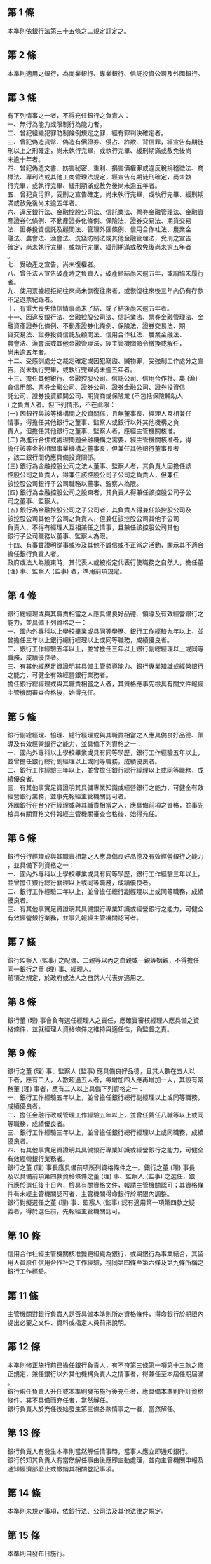 第 1 條
-------
本準則依銀行法第三十五條之二規定訂定之。

第 2 條
-------
本準則適用之銀行，為商業銀行、專業銀行、信託投資公司及外國銀行。

第 3 條
-------
有下列情事之一者，不得充任銀行之負責人：  
一、無行為能力或限制行為能力者。  
二、曾犯組織犯罪防制條例規定之罪，經有罪判決確定者。  
三、曾犯偽造貨幣、偽造有價證券、侵占、詐欺、背信罪，經宣告有期徒  
    刑以上之刑確定，尚未執行完畢，或執行完畢、緩刑期滿或赦免後尚  
    未逾十年者。  
四、曾犯偽造文書、妨害秘密、重利、損害債權罪或違反稅捐稽徵法、商  
    標法、專利法或其他工商管理法規定，經宣告有期徒刑確定，尚未執  
    行完畢，或執行完畢、緩刑期滿或赦免後尚未逾五年者。  
五、曾犯貪污罪，受刑之宣告確定，尚未執行完畢，或執行完畢、緩刑期  
    滿或赦免後尚未逾五年者。  
六、違反銀行法、金融控股公司法、信託業法、票券金融管理法、金融資  
    產證券化條例、不動產證券化條例、保險法、證券交易法、期貨交易  
    法、證券投資信託及顧問法、管理外匯條例、信用合作社法、農業金  
    融法、農會法、漁會法、洗錢防制法或其他金融管理法，受刑之宣告  
    確定，尚未執行完畢，或執行完畢、緩刑期滿或赦免後尚未逾五年者  
    。  
七、受破產之宣告，尚未復權者。  
八、曾任法人宣告破產時之負責人，破產終結尚未逾五年，或調協未履行  
    者。  
九、使用票據經拒絕往來尚未恢復往來者，或恢復往來後三年內仍有存款  
    不足退票紀錄者。  
十、有重大喪失債信情事尚未了結、或了結後尚未逾五年者。  
十一、因違反銀行法、金融控股公司法、信託業法、票券金融管理法、金  
      融資產證券化條例、不動產證券化條例、保險法、證券交易法、期  
      貨交易法、證券投資信託及顧問法、信用合作社法、農業金融法、  
      農會法、漁會法或其他金融管理法，經主管機關命令撤換或解任，  
      尚未逾五年者。  
十二、受感訓處分之裁定確定或因犯竊盜、贓物罪，受強制工作處分之宣  
      告，尚未執行完畢，或執行完畢尚未逾五年者。  
十三、擔任其他銀行、金融控股公司、信託公司、信用合作社、農 (漁)   
      會信用部、票券金融公司、證券公司、證券金融公司、證券投資信  
      託公司、證券投資顧問公司、期貨商或保險業 (不包括保險輔助人  
      ) 之負責人者。但下列情形，不在此限：  
   (一) 因銀行與該等機構間之投資關係，且無董事長、經理人互相兼任  
        情事，得擔任其他銀行之董事、監察人或銀行以外其他機構之負  
        責人，但擔任其他銀行之董事、監察人者，應經主管機關核准。  
   (二) 為進行合併或處理問題金融機構之需要，經主管機關核准者，得  
        擔任該等金融相關事業機構之董事長，但兼任其他銀行董事長者  
        ，該二銀行間仍應具備投資關係。  
   (三) 銀行為金融控股公司之法人董事、監察人者，其負責人因擔任該  
        控股公司之負責人，得兼任該控股公司子公司之負責人，但兼任  
        該控股公司銀行子公司職務以董事、監察人為限。  
   (四) 銀行為金融控股公司之股東者，其負責人得兼任該控股公司子公  
        司之董事、監察人。  
   (五) 銀行為金融控股公司之子公司者，其負責人得兼任該控股公司及  
        該控股公司其他子公司之負責人，但兼任該控股公司其他子公司  
        負責人，不得有經理人互相兼任之情事，且兼任該控股公司其他  
        銀行子公司職務以董事、監察人為限。  
十四、有事實證明從事或涉及其他不誠信或不正當之活動，顯示其不適合  
      擔任銀行負責人者。  
政府或法人為股東時，其代表人或被指定代表行使職務之自然人，擔任董  
 (理) 事、監察人 (監事) 者，準用前項規定。

第 4 條
-------
銀行總經理或與其職責相當之人應具備良好品德、領導及有效經營銀行之  
能力，並具備下列資格之一：  
一、國內外專科以上學校畢業或具同等學歷、銀行工作經驗九年以上，並  
    曾擔任三年以上銀行總行經理以上或同等職務，成績優良者。  
二、銀行工作經驗五年以上，並曾擔任三年以上銀行副總經理以上或同等  
    職務，成績優良者。  
三、有其他經歷足資證明其具備主管領導能力、銀行專業知識或經營銀行  
    之能力，可健全有效經營銀行業務者。  
擔任銀行總經理或與其職責相當之人者，其資格應事先檢具有關文件報經  
主管機關審查合格後，始得充任。

第 5 條
-------
銀行副總經理、協理、總行經理或與其職責相當之人應具備良好品德、領  
導及有效經營銀行之能力，並具備下列資格之一：  
一、國內外專科以上學校畢業或具有同等學歷，銀行工作經驗五年以上，  
    並曾擔任銀行總行副經理以上或同等職務，成績優良者。  
二、銀行工作經驗三年以上，並曾擔任銀行總行經理以上或同等職務，成  
    績優良者。  
三、有其他事實足資證明其具備專業知識或經營銀行之能力，可健全有效  
    經營銀行業務，並事先報經主管機關認可者。  
外國銀行在台分行經理或與其職責相當之人，應具備前項之資格，並事先  
檢具有關資格文件報經主管機關審查合格後，始得充任。

第 6 條
-------
銀行分行經理或與其職責相當之人應具備良好品德及有效經營銀行之能力  
，並具備下列資格之一：  
一、國內外專科以上學校畢業或具有同等學歷，銀行工作經驗三年以上，  
    並曾擔任銀行總行襄理以上或同等職務，成績優良者。  
二、銀行工作經驗二年以上，並曾擔任總行副經理以上或同等職務，成績  
    優良者。  
三、有其他事實足資證明其具備銀行專業知識或經營銀行之能力，可健全  
    有效經營銀行業務，並事先報經主管機關認可者。

第 7 條
-------
銀行監察人 (監事) 之配偶、二親等以內之血親或一親等姻親，不得擔任  
同一銀行之董 (理) 事、經理人。  
前項之規定，於政府或法人之自然人代表亦適用之。

第 8 條
-------
銀行董 (理) 事會負有選任經理人之責任，應確實審核經理人應具備之資  
格條件，並就經理人資格條件之維持與適任性，負監督之責。

第 9 條
-------
銀行之董 (理) 事、監察人 (監事) 應具備良好品德，且其人數在五人以  
下者，應有二人，人數超過五人者，每增加四人應再增加一人，其設有常  
務董 (理) 事者，應有二人以上具備下列資格之一：  
一、銀行工作經驗五年以上，並曾擔任銀行總行副經理以上或同等職務，  
    成績優良者。  
二、擔任金融行政或管理工作經驗五年以上，並曾任薦任八職等以上或同  
    等職務，成績優良者。  
三、銀行工作經驗三年以上，並曾擔任銀行總行經理以上或同職務，成績  
    優良者。  
四、有其他事實足資證明其具備銀行專業知識或經營銀行之能力，可健全  
    有效經營銀行業務者。  
銀行之董 (理) 事長應具備前項所列資格條件之一。銀行之董 (理) 事長  
及以具備前項第四款資格條件之董 (理) 事、監察人 (監事) 之選任，銀  
行應於選任後十日內，檢具有關資格文件，報請主管機關認可；其資格條  
件有未經主管機關認可者，主管機關得命銀行於期限內調整。  
銀行對擬選任之董 (理) 事、監察人 (監事) 認有適用第一項第四款之疑  
義者，得於選任前，先報經主管機關認可。

第 10 條
--------
信用合作社經主管機關核准變更組織為銀行，或與銀行為事業結合，其留  
用人員原任信用合作社之工作經驗，視同第四條至第六條及第九條所稱之  
銀行工作經驗。

第 11 條
--------
主管機關對銀行負責人是否具備本準則所定資格條件，得命銀行於期限內  
提出必要之文件、資料或指定人員前來說明。

第 12 條
--------
本準則修正施行前已擔任銀行負責人，有不符第三條第一項第十三款之修  
正規定，兼任銀行以外其他機構負責人之情事者，得兼任至本屆任期屆滿  
。  
銀行現任負責人升任或本準則發布施行後充任者，應具備本準則所訂資格  
條件。其不具備而充任者，當然解任。  
銀行負責人於充任後始發生第三條各款情事之一者，當然解任。

第 13 條
--------
銀行負責人有發生本準則當然解任情事時，當事人應立即通知銀行。  
銀行於知其負責人有當然解任事由後應即主動處理，並向主管機關申報及  
通知經濟部廢止或撤銷其相關登記事項。

第 14 條
--------
本準則未規定事項，依銀行法、公司法及其他法律之規定。

第 15 條
--------
本準則自發布日施行。

